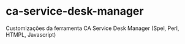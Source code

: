 # ca-service-desk-manager
Customizações da ferramenta CA Service Desk Manager (Spel, Perl, HTMPL, Javascript)
